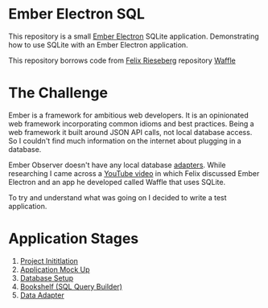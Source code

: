 # Ember Electron SQL

This repository is a small [Ember Electron](https://ember-electron.js.org/) SQLite application. Demonstrating how to use SQLite with an Ember Electron application.

This repository borrows code from [Felix Rieseberg](https://felixrieseberg.com/) repository [Waffle](https://github.com/felixrieseberg/waffle)

# The Challenge

Ember is a framework for ambitious web developers. It is an opinionated web framework incorporating common idioms and best practices. Being a web framework it built around JSON API calls, not local database access. So I couldn't find much information on the internet about plugging in a database.

Ember Observer doesn't have any local database [adapters](https://emberobserver.com/categories/ember-data-adapters). While researching I came across a [YouTube video](https://youtu.be/_uA5LZk2vmQ?t=16m45s) in which Felix discussed Ember Electron and an app he developed called Waffle that uses SQLite.

To try and understand what was going on I decided to write a test application.

# Application Stages

1. [Project Inititlation](https://github.com/IanTeda/EmberElectronSQL/blob/master/docs/%231%20initilisation.md)
2. [Application Mock Up](https://github.com/IanTeda/EmberElectronSQL/blob/master/docs/%232%20mock-up.md)
3. [Database Setup](https://github.com/IanTeda/EmberElectronSQL/blob/master/docs/%233%20database.md)
4. [Bookshelf (SQL Query Builder)](https://github.com/IanTeda/EmberElectronSQL/blob/master/docs/%234%20bookshelf.md)
5. [Data Adapter](https://github.com/IanTeda/EmberElectronSQL/blob/master/docs/%235%20adapter.md)